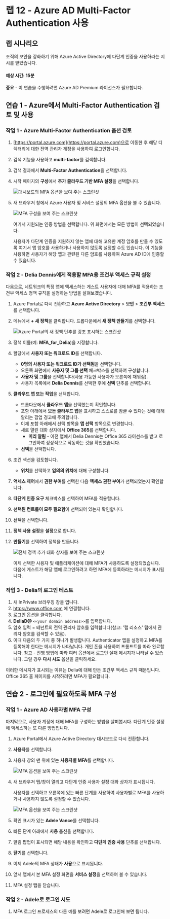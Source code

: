 ﻿---
lab:
    title: '12 - Azure AD Multi-Factor Authentication 사용'
    learning path: '02'
    module: '모듈 01 - Azure Multi-Factor Authentication 계획 및 구현'
---

# 랩 12 - Azure AD Multi-Factor Authentication 사용

## 랩 시나리오

조직의 보안을 강화하기 위해 Azure Active Directory에 다단계 인증을 사용하라는 지시를 받았습니다.

#### 예상 시간: 15분

**중요** - 이 연습을 수행하려면 Azure AD Premium 라이선스가 필요합니다.

## 연습 1 - Azure에서 Multi-Factor Authentication 검토 및 사용

### 작업 1 - Azure Multi-Factor Authentication 옵션 검토

1. [https://portal.azure.com](https://portal.azure.com)으로 이동한 후 해당 디렉터리에 대한 전역 관리자 계정을 사용하여 로그인합니다.

2. 검색 기능을 사용하고 **multi-factor**를 검색합니다.

3. 검색 결과에서 **Multi-Factor Authentication**을 선택합니다.

4. 시작 페이지의 **구성**에서 **추가 클라우드 기반 MFA 설정**을 선택합니다.

    ![대시보드의 MFA 옵션을 보여 주는 스크린샷](./media/lp2-mod1-set-additional-mfa-settings.png)

5. 새 브라우저 창에서 Azure 사용자 및 서비스 설정의 MFA 옵션을 볼 수 있습니다.

    ![MFA 구성을 보여 주는 스크린샷](./media/lp2-mod1-mfa-settings.png)

    여기서 지원되는 인증 방법을 선택합니다. 위 화면에서는 모든 방법이 선택되었습니다.

    사용자가 다단계 인증을 지원하지 않는 앱에 대해 고유한 계정 암호를 만들 수 있도록 여기서 앱 암호를 사용하거나 사용하지 않도록 설정할 수도 있습니다. 이 기능을 사용하면 사용자가 해당 앱과 관련된 다른 암호를 사용하여 Azure AD ID에 인증할 수 있습니다.

### 작업 2 - Delia Dennis에게 적용할 MFA용 조건부 액세스 규칙 설정

다음으로, 네트워크의 특정 앱에 액세스하는 게스트 사용자에 대해 MFA를 적용하는 조건부 액세스 정책 규칙을 설정하는 방법을 살펴보겠습니다.

1. Azure Portal로 다시 전환하고 **Azure Active Directory** > **보안** > **조건부 액세스**를 선택합니다.

2. 메뉴에서 **+ 새 정책**을 클릭합니다. 드롭다운에서 **새 정책 만들기**를 선택합니다.

    ![Azure Portal의 새 정책 단추를 강조 표시하는 스크린샷](./media/lp2-mod1-azure-ad-conditional-access-policy.png)

3. 정책 이름(예: **MFA_for_Delia**)을 지정합니다.

4. 할당에서 **사용자 또는 워크로드 ID**를 선택합니다.

    - **0명의 사용자 또는 워크로드 ID가 선택됨**을 선택합니다.  
    - 오른쪽 화면에서 **사용자 및 그룹 선택** 체크박스를 선택하여 구성합니다.
    - **사용자 및 그룹**을 선택합니다(사용 가능한 사용자가 오른쪽에 채워짐).
    - 사용자 목록에서 **Delia Dennis**를 선택한 후에 **선택** 단추를 선택합니다.

5. **클라우드 앱 또는 작업**을 선택합니다.

    - 드롭다운에서 **클라우드 앱**을 선택했는지 확인합니다.
    - 포함 아래에서 **모든 클라우드 앱**을 표시하고 스스로를 잠글 수 있다는 것에 대해 알리는 팝업 경고에 주의합니다. 
    - 이제 포함 아래에서 선택 항목을 **앱 선택** 항목으로 변경합니다.
    - 새로 열린 대화 상자에서 **Office 365**를 선택합니다.
        - **미리 알림** - 이전 랩에서 Delia Dennis는 Office 365 라이선스를 받고 로그인하여 정상적으로 작동하는 것을 확인했습니다.
    - **선택**을 선택합니다.

6. 조건 섹션을 검토합니다.

    - **위치**를 선택하고 **임의의 위치**에 대해 구성합니다.

7. **액세스 제어**에서 **권한 부여**를 선택한 다음 **액세스 권한 부여**가 선택되었는지 확인합니다.

8. **다단계 인증 요구** 체크박스를 선택하여 MFA를 적용합니다.

9. **선택된 컨트롤이 모두 필요함**이 선택되어 있는지 확인합니다.

10. **선택**을 선택합니다.

11. **정책 사용 설정**을 **설정**으로 합니다.

12. **만들기**를 선택하여 정책을 만듭니다.

    ![전체 정책 추가 대화 상자를 보여 주는 스크린샷](./media/lp2-mod1-conditional-access-new-policy-complete.png)

    이제 선택한 사용자 및 애플리케이션에 대해 MFA가 사용하도록 설정되었습니다. 다음에 게스트가 해당 앱에 로그인하려고 하면 MFA에 등록하라는 메시지가 표시됩니다.

### 작업 3 - Delia의 로그인 테스트

1. 새 InPrivate 브라우징 창을 엽니다.
2. https://www.office.com 에 연결합니다.
3. 로그인 옵션을 클릭합니다.
4. **DeliaD@** `<<your domain address>>`를 입력합니다.
5. 암호 입력 = 테넌트의 전역 관리자 암호를 입력합니다(참고: '랩 리소스' 탭에서 관리자 암호를 검색할 수 있음).
6. 이때 다음의 두 가지 중 하나가 발생합니다.  Authenticator 앱을 설정하고 MFA를 등록해야 한다는 메시지가 나타납니다.  개인 폰을 사용하여 프롬프트를 따라 완료합니다.  참고 - 진행 방법에 따라 여러 옵션에서 로그인 실패 메시지가 나타날 수 있습니다.  그럴 경우 **다시 시도** 옵션을 클릭하세요.

이러한 메시지가 표시되는 이유는 Delia에 대해 만든 조건부 액세스 규칙 때문입니다. Office 365 홈 페이지를 시작하려면 MFA가 필요합니다.

## 연습 2 - 로그인에 필요하도록 MFA 구성

### 작업 1 - Azure AD 사용자별 MFA 구성

마지막으로, 사용자 계정에 대해 MFA를 구성하는 방법을 살펴봅시다. 다단계 인증 설정에 액세스하는 또 다른 방법입니다.

1. Azure Portal에서 Azure Active Directory 대시보드로 다시 전환합니다.

2. **사용자**를 선택합니다.

3. 사용자 창의 맨 위에 있는 **사용자별 MFA**를 선택합니다.

    ![MFA 옵션을 보여 주는 스크린샷](./media/lp2-mod1-users-mfa.png)

4. 새 브라우저 탭/창이 열리고 다단계 인증 사용자 설정 대화 상자가 표시됩니다.

    사용자를 선택하고 오른쪽에 있는 빠른 단계를 사용하여 사용자별로 MFA를 사용하거나 사용하지 않도록 설정할 수 있습니다.

    ![MFA 옵션을 보여 주는 스크린샷](./media/lp2-mod1-mfa-service-settings-and-users.png)

5. 확인 표시가 있는 **Adele Vance**를 선택합니다.
6. 빠른 단계 아래에서 **사용** 옵션을 선택합니다.
7. 알림 팝업이 표시되면 해당 내용을 확인하고 **다단계 인증 사용** 단추를 선택합니다.
8. **닫기**를 선택합니다.
9. 이제 Adele의 MFA 상태가 **사용**으로 표시됩니다.
10. 앞서 랩에서 본 MFA 설정 화면을 **서비스 설정**을 선택하여 볼 수 있습니다.
11. MFA 설정 탭을 닫습니다.

### 작업 2 - Adele로 로그인 시도

1. MFA 로그인 프로세스의 다른 예를 보려면 Adele로 로그인해 보면 됩니다.
